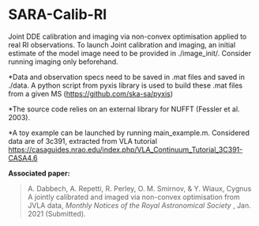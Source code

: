 # SARA-Calib-RI
Joint DDE calibration and imaging via non-convex optimisation applied to real RI observations.
To launch Joint calibration and imaging, an initial estimate of the model image need to be provided in ./image_init/. Consider running imaging only beforehand. 

*Data and observation specs need to be saved in .mat files and saved in ./data.
A python script from pyxis library is used to build these .mat files from  a given MS (https://github.com/ska-sa/pyxis)

*The source code relies on an external library for NUFFT (Fessler et al. 2003).

*A toy example can be launched by running main_example.m. 
Considered data are of 3c391, extracted from VLA tutorial https://casaguides.nrao.edu/index.php/VLA_Continuum_Tutorial_3C391-CASA4.6


**Associated paper:**
> A. Dabbech, A. Repetti, R. Perley, O. M. Smirnov, & Y. Wiaux, Cygnus A jointly calibrated and imaged via non-convex optimisation from JVLA data</a>, <i>Monthly Notices of the Royal Astronomical Society </i>, Jan. 2021 (Submitted).
# <a href="https://arxiv.org/abs/1701.03689">
